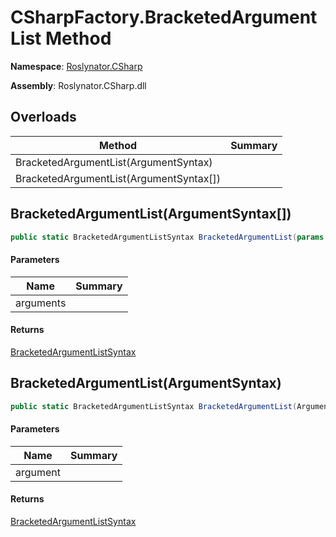 # CSharpFactory\.BracketedArgumentList Method

**Namespace**: [Roslynator.CSharp](../../README.md)

**Assembly**: Roslynator\.CSharp\.dll

## Overloads

| Method | Summary |
| ------ | ------- |
| BracketedArgumentList\(ArgumentSyntax\) | |
| BracketedArgumentList\(ArgumentSyntax\[\]\) | |

## BracketedArgumentList\(ArgumentSyntax\[\]\)

```csharp
public static BracketedArgumentListSyntax BracketedArgumentList(params ArgumentSyntax[] arguments)
```

#### Parameters

| Name | Summary |
| ---- | ------- |
| arguments | |

#### Returns

[BracketedArgumentListSyntax](https://docs.microsoft.com/en-us/dotnet/api/microsoft.codeanalysis.csharp.syntax.bracketedargumentlistsyntax)

## BracketedArgumentList\(ArgumentSyntax\)

```csharp
public static BracketedArgumentListSyntax BracketedArgumentList(ArgumentSyntax argument)
```

#### Parameters

| Name | Summary |
| ---- | ------- |
| argument | |

#### Returns

[BracketedArgumentListSyntax](https://docs.microsoft.com/en-us/dotnet/api/microsoft.codeanalysis.csharp.syntax.bracketedargumentlistsyntax)

